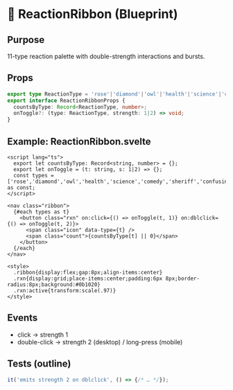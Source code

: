 # 💠 ReactionRibbon (Blueprint)

## Purpose
11-type reaction palette with double-strength interactions and bursts.

## Props
```ts
export type ReactionType = 'rose'|'diamond'|'owl'|'health'|'science'|'comedy'|'sheriff'|'confusing'|'dislike'|'troll'|'coffin';
export interface ReactionRibbonProps {
  countsByType: Record<ReactionType, number>;
  onToggle?: (type: ReactionType, strength: 1|2) => void;
}
```

## Example: ReactionRibbon.svelte
```svelte
<script lang="ts">
  export let countsByType: Record<string, number> = {};
  export let onToggle = (t: string, s: 1|2) => {};
  const types = ['rose','diamond','owl','health','science','comedy','sheriff','confusing','dislike','troll','coffin'] as const;
</script>

<nav class="ribbon">
  {#each types as t}
    <button class="rxn" on:click={() => onToggle(t, 1)} on:dblclick={() => onToggle(t, 2)}>
      <span class="icon" data-type={t} />
      <span class="count">{countsByType[t] || 0}</span>
    </button>
  {/each}
</nav>

<style>
  .ribbon{display:flex;gap:8px;align-items:center}
  .rxn{display:grid;place-items:center;padding:6px 8px;border-radius:8px;background:#0b1020}
  .rxn:active{transform:scale(.97)}
</style>
```

## Events
- click -> strength 1
- double-click -> strength 2 (desktop) / long-press (mobile)

## Tests (outline)
```ts
it('emits strength 2 on dblclick', () => {/* … */});
```
